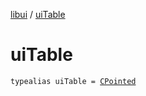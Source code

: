 [libui](index.md) / [uiTable](./ui-table.md)

# uiTable

`typealias uiTable = `[`CPointed`](../kotlinx.cinterop/-c-pointed/index.md)